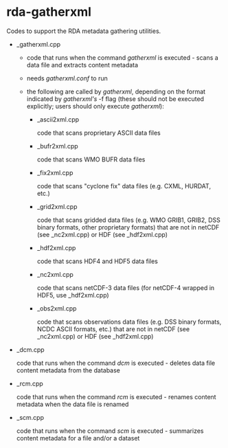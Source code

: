 # rda-gatherxml
Codes to support the RDA metadata gathering utilities.

- \_gatherxml.cpp

   - code that runs when the command _gatherxml_ is executed - scans a data file and extracts content metadata
   
   - needs _gatherxml.conf_ to run
   
   - the following are called by _gatherxml_, depending on the format indicated by _gatherxml's_ -f flag (these should not be executed explicitly; users should only execute _gatherxml_):
   
      - \_ascii2xml.cpp

         code that scans proprietary ASCII data files
   
      - \_bufr2xml.cpp

         code that scans WMO BUFR data files
      
      - \_fix2xml.cpp
   
         code that scans "cyclone fix" data files (e.g. CXML, HURDAT, etc.)
   
      - \_grid2xml.cpp

         code that scans gridded data files (e.g. WMO GRIB1, GRIB2, DSS binary formats, other proprietary formats) that are not in netCDF (see \_nc2xml.cpp) or HDF (see \_hdf2xml.cpp)

      - \_hdf2xml.cpp

         code that scans HDF4 and HDF5 data files

      - \_nc2xml.cpp

         code that scans netCDF-3 data files (for netCDF-4 wrapped in HDF5, use \_hdf2xml.cpp)
   
      - \_obs2xml.cpp

         code that scans observations data files (e.g. DSS binary formats, NCDC ASCII formats, etc.) that are not in netCDF (see \_nc2xml.cpp) or HDF (see \_hdf2xml.cpp)
      
- \_dcm.cpp

   code that runs when the command _dcm_ is executed - deletes data file content metadata from the database
   
- \_rcm.cpp

   code that runs when the command _rcm_ is executed - renames content metadata when the data file is renamed
   
- \_scm.cpp

   code that runs when the command _scm_ is executed - summarizes content metadata for a file and/or a dataset

